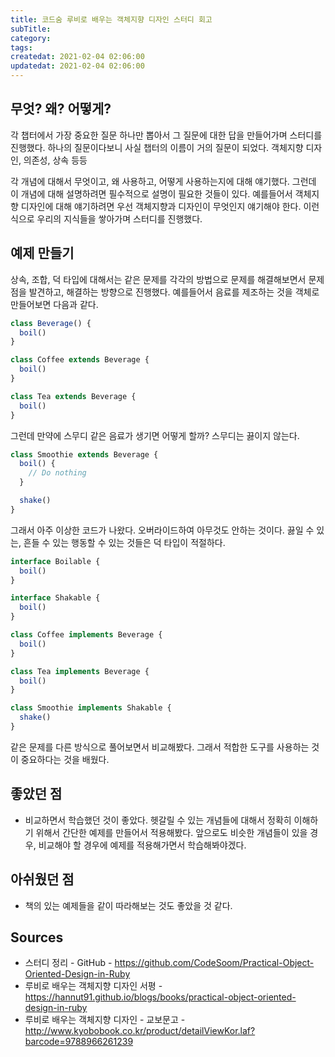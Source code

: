 ```yaml
---
title: 코드숨 루비로 배우는 객체지향 디자인 스터디 회고
subTitle:
category: 
tags: 
createdat: 2021-02-04 02:06:00
updatedat: 2021-02-04 02:06:00
---
```


## 무엇? 왜? 어떻게?

각 챕터에서 가장 중요한 질문 하나만 뽑아서 그 질문에 대한 답을 만들어가며 스터디를 진행했다. 하나의 질문이다보니 사실 챕터의 이름이 거의 질문이 되었다. 객체지향 디자인, 의존성, 상속 등등  

각 개념에 대해서 무엇이고, 왜 사용하고, 어떻게 사용하는지에 대해 얘기했다. 그런데 이 개념에 대해 설명하려면 필수적으로 설명이 필요한 것들이 있다. 예를들어서 객체지향 디자인에 대해 얘기하려면 우선 객체지향과 디자인이 무엇인지 얘기해야 한다. 이런식으로 우리의 지식들을 쌓아가며 스터디를 진행했다.

## 예제 만들기

상속, 조합, 덕 타입에 대해서는 같은 문제를 각각의 방법으로 문제를 해결해보면서 문제점을 발견하고, 해결하는 방향으로 진행했다. 예를들어서 음료를 제조하는 것을 객체로 만들어보면 다음과 같다.

```javascript
class Beverage() {
  boil()
}

class Coffee extends Beverage {
  boil()
}

class Tea extends Beverage {
  boil()
}
```

그런데 만약에 스무디 같은 음료가 생기면 어떻게 할까? 스무디는 끓이지 않는다.

```js
class Smoothie extends Beverage {
  boil() {
    // Do nothing
  }

  shake()
}
```

그래서 아주 이상한 코드가 나왔다. 오버라이드하여 아무것도 안하는 것이다. 끓일 수 있는, 흔들 수 있는 행동할 수 있는 것들은 덕 타입이 적절하다.

```js
interface Boilable {
  boil()
}

interface Shakable {
  boil()
}

class Coffee implements Beverage {
  boil()
}

class Tea implements Beverage {
  boil()
}

class Smoothie implements Shakable {
  shake()
}
```

같은 문제를 다른 방식으로 풀어보면서 비교해봤다. 그래서 적합한 도구를 사용하는 것이 중요하다는 것을 배웠다.

## 좋았던 점

* 비교하면서 학습했던 것이 좋았다. 헷갈릴 수 있는 개념들에 대해서 정확히 이해하기 위해서 간단한 예제를 만들어서 적용해봤다. 앞으로도 비슷한 개념들이 있을 경우, 비교해야 할 경우에 예제를 적용해가면서 학습해봐야겠다.

## 아쉬웠던 점

* 책의 있는 예제들을 같이 따라해보는 것도 좋았을 것 같다.

## Sources

* 스터디 정리 - GitHub - <https://github.com/CodeSoom/Practical-Object-Oriented-Design-in-Ruby>
* 루비로 배우는 객체지향 디자인 서평 - <https://hannut91.github.io/blogs/books/practical-object-oriented-design-in-ruby>
* 루비로 배우는 객체지향 디자인 - 교보문고 - <http://www.kyobobook.co.kr/product/detailViewKor.laf?barcode=9788966261239>